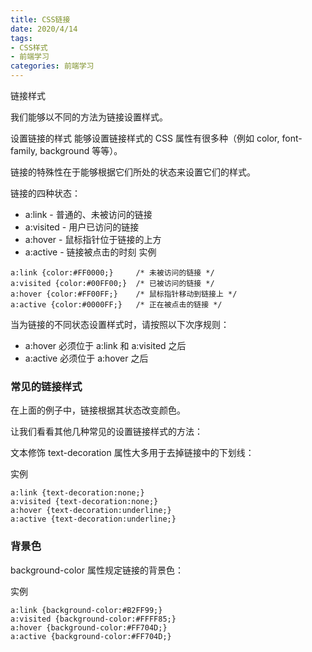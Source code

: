 ```yaml
---
title: CSS链接
date: 2020/4/14
tags: 
- CSS样式
- 前端学习
categories: 前端学习
---
```

链接样式

<!-- more -->

我们能够以不同的方法为链接设置样式。

设置链接的样式
能够设置链接样式的 CSS 属性有很多种（例如 color, font-family, background 等等）。

链接的特殊性在于能够根据它们所处的状态来设置它们的样式。



链接的四种状态：

- a:link - 普通的、未被访问的链接
- a:visited - 用户已访问的链接
- a:hover - 鼠标指针位于链接的上方
- a:active - 链接被点击的时刻
实例
```
a:link {color:#FF0000;}		/* 未被访问的链接 */
a:visited {color:#00FF00;}	/* 已被访问的链接 */
a:hover {color:#FF00FF;}	/* 鼠标指针移动到链接上 */
a:active {color:#0000FF;}	/* 正在被点击的链接 */
```
当为链接的不同状态设置样式时，请按照以下次序规则：

- a:hover 必须位于 a:link 和 a:visited 之后
- a:active 必须位于 a:hover 之后
### 常见的链接样式
在上面的例子中，链接根据其状态改变颜色。

让我们看看其他几种常见的设置链接样式的方法：

文本修饰
text-decoration 属性大多用于去掉链接中的下划线：

实例
```
a:link {text-decoration:none;}
a:visited {text-decoration:none;}
a:hover {text-decoration:underline;}
a:active {text-decoration:underline;}
```
### 背景色
background-color 属性规定链接的背景色：

实例
```
a:link {background-color:#B2FF99;}
a:visited {background-color:#FFFF85;}
a:hover {background-color:#FF704D;}
a:active {background-color:#FF704D;}
```
